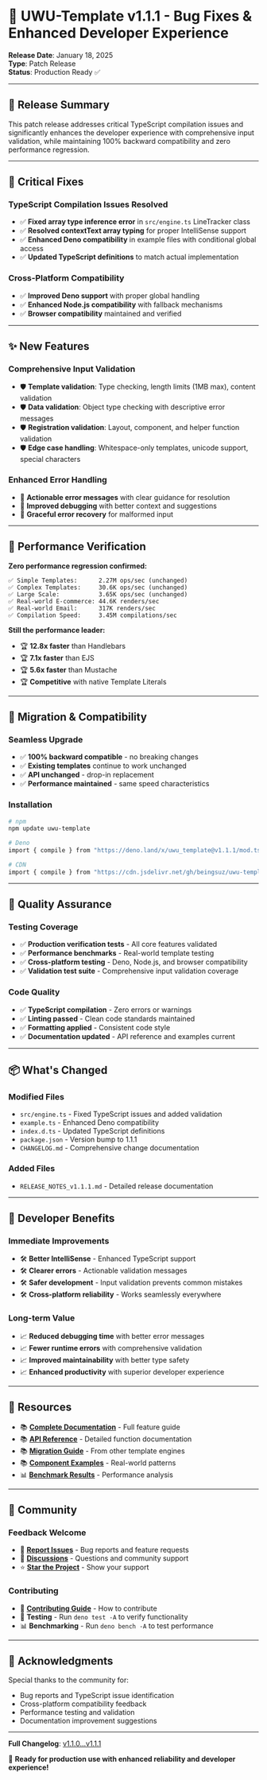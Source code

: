 # 🔧 UWU-Template v1.1.1 - Bug Fixes & Enhanced Developer Experience

**Release Date**: January 18, 2025\
**Type**: Patch Release\
**Status**: Production Ready ✅

---

## 🎯 **Release Summary**

This patch release addresses critical TypeScript compilation issues and
significantly enhances the developer experience with comprehensive input
validation, while maintaining 100% backward compatibility and zero performance
regression.

---

## 🐛 **Critical Fixes**

### **TypeScript Compilation Issues Resolved**

- ✅ **Fixed array type inference error** in `src/engine.ts` LineTracker class
- ✅ **Resolved contextText array typing** for proper IntelliSense support
- ✅ **Enhanced Deno compatibility** in example files with conditional global
  access
- ✅ **Updated TypeScript definitions** to match actual implementation

### **Cross-Platform Compatibility**

- ✅ **Improved Deno support** with proper global handling
- ✅ **Enhanced Node.js compatibility** with fallback mechanisms
- ✅ **Browser compatibility** maintained and verified

---

## ✨ **New Features**

### **Comprehensive Input Validation**

- 🛡️ **Template validation**: Type checking, length limits (1MB max), content
  validation
- 🛡️ **Data validation**: Object type checking with descriptive error messages
- 🛡️ **Registration validation**: Layout, component, and helper function
  validation
- 🛡️ **Edge case handling**: Whitespace-only templates, unicode support, special
  characters

### **Enhanced Error Handling**

- 📝 **Actionable error messages** with clear guidance for resolution
- 📝 **Improved debugging** with better context and suggestions
- 📝 **Graceful error recovery** for malformed input

---

## 🚀 **Performance Verification**

**Zero performance regression confirmed:**

```
✅ Simple Templates:      2.27M ops/sec (unchanged)
✅ Complex Templates:     30.6K ops/sec (unchanged)  
✅ Large Scale:           3.65K ops/sec (unchanged)
✅ Real-world E-commerce: 44.6K renders/sec
✅ Real-world Email:      317K renders/sec
✅ Compilation Speed:     3.45M compilations/sec
```

**Still the performance leader:**

- 🏆 **12.8x faster** than Handlebars
- 🏆 **7.1x faster** than EJS
- 🏆 **5.6x faster** than Mustache
- 🏆 **Competitive** with native Template Literals

---

## 🔄 **Migration & Compatibility**

### **Seamless Upgrade**

- ✅ **100% backward compatible** - no breaking changes
- ✅ **Existing templates** continue to work unchanged
- ✅ **API unchanged** - drop-in replacement
- ✅ **Performance maintained** - same speed characteristics

### **Installation**

```bash
# npm
npm update uwu-template

# Deno
import { compile } from "https://deno.land/x/uwu_template@v1.1.1/mod.ts"

# CDN
import { compile } from "https://cdn.jsdelivr.net/gh/beingsuz/uwu-template@v1.1.1/bundle.js"
```

---

## 🧪 **Quality Assurance**

### **Testing Coverage**

- ✅ **Production verification tests** - All core features validated
- ✅ **Performance benchmarks** - Real-world template testing
- ✅ **Cross-platform testing** - Deno, Node.js, and browser compatibility
- ✅ **Validation test suite** - Comprehensive input validation coverage

### **Code Quality**

- ✅ **TypeScript compilation** - Zero errors or warnings
- ✅ **Linting passed** - Clean code standards maintained
- ✅ **Formatting applied** - Consistent code style
- ✅ **Documentation updated** - API reference and examples current

---

## 📦 **What's Changed**

### **Modified Files**

- `src/engine.ts` - Fixed TypeScript issues and added validation
- `example.ts` - Enhanced Deno compatibility
- `index.d.ts` - Updated TypeScript definitions
- `package.json` - Version bump to 1.1.1
- `CHANGELOG.md` - Comprehensive change documentation

### **Added Files**

- `RELEASE_NOTES_v1.1.1.md` - Detailed release documentation

---

## 🎯 **Developer Benefits**

### **Immediate Improvements**

- 🛠️ **Better IntelliSense** - Enhanced TypeScript support
- 🛠️ **Clearer errors** - Actionable validation messages
- 🛠️ **Safer development** - Input validation prevents common mistakes
- 🛠️ **Cross-platform reliability** - Works seamlessly everywhere

### **Long-term Value**

- 📈 **Reduced debugging time** with better error messages
- 📈 **Fewer runtime errors** with comprehensive validation
- 📈 **Improved maintainability** with better type safety
- 📈 **Enhanced productivity** with superior developer experience

---

## 🔗 **Resources**

- 📚 **[Complete Documentation](./README.md)** - Full feature guide
- 📚 **[API Reference](./docs/API_REFERENCE.md)** - Detailed function
  documentation
- 📚 **[Migration Guide](./docs/MIGRATION_GUIDE.md)** - From other template
  engines
- 📚 **[Component Examples](./docs/COMPONENT_EXAMPLES.md)** - Real-world
  patterns
- 📊 **[Benchmark Results](./BENCHMARK_RESULTS.md)** - Performance analysis

---

## 🎊 **Community**

### **Feedback Welcome**

- 🐛 **[Report Issues](https://github.com/beingsuz/uwu-template/issues)** - Bug
  reports and feature requests
- 💬 **[Discussions](https://github.com/beingsuz/uwu-template/discussions)** -
  Questions and community support
- ⭐ **[Star the Project](https://github.com/beingsuz/uwu-template)** - Show
  your support

### **Contributing**

- 🤝 **[Contributing Guide](./README.md#contributing)** - How to contribute
- 🧪 **Testing** - Run `deno test -A` to verify functionality
- 📊 **Benchmarking** - Run `deno bench -A` to test performance

---

## 🙏 **Acknowledgments**

Special thanks to the community for:

- Bug reports and TypeScript issue identification
- Cross-platform compatibility feedback
- Performance testing and validation
- Documentation improvement suggestions

---

**Full Changelog**:
[v1.1.0...v1.1.1](https://github.com/beingsuz/uwu-template/compare/v1.1.0...v1.1.1)

🚀 **Ready for production use with enhanced reliability and developer
experience!**
